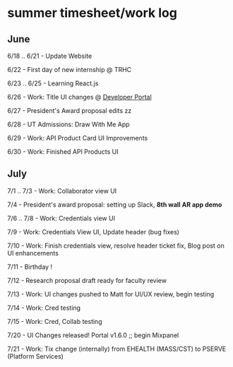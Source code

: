 # summer timesheet/work log


## June
6/18 .. 6/21 - Update Website

6/22 - First day of new internship @ TRHC

6/23 .. 6/25 - Learning React.js

6/26 - Work: Title UI changes @ [Developer Portal](https://dev-portal.medwise.com)

6/27 - President's Award proposal edits zz

6/28 - UT Admissions: Draw With Me App

6/29 - Work: API Product Card UI Improvements

6/30 - Work: Finished API Products UI


## July
7/1 .. 7/3 - Work: Collaborator view UI

7/4 - President's award proposal: setting up Slack, **8th wall AR app demo**

7/6 .. 7/8 - Work: Credentials view UI

7/9 - Work: Credentials View UI, Update header (bug fixes)

7/10 - Work: Finish credentials view, resolve header ticket fix, Blog post on UI enhancements

7/11 - Birthday ! 

7/12 - Research proposal draft ready for faculty review

7/13 - Work: UI changes pushed to Matt for UI/UX review, begin testing

7/14 - Work: Cred testing

7/15 - Work: Cred, Collab testing 

7/20 - UI Changes released! Portal v1.6.0 ;; begin Mixpanel 

7/21 - Work: Tix change (internally) from EHEALTH (MASS/CST) to PSERVE (Platform Services)
